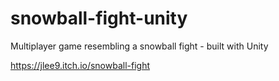# snowball-fight-unity
Multiplayer game resembling a snowball fight - built with Unity

https://jlee9.itch.io/snowball-fight
